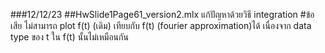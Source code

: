 ###12/12/23
##HwSlide1Page61_version2.mlx
แก้ปัญหาด้วยวิธี integration
#ข้อเสีย
ไม่สามารถ plot f(t) (เดิม) เทียบกับ f(t) (fourier approximation)ได้
เนื่องจาก data type ของ t ใน f(t) นั้นไม่เหมือนกัน
